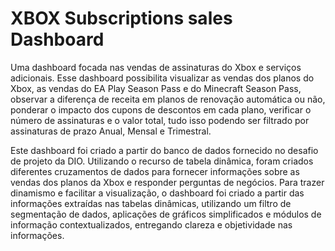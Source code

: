 # XBOX Subscriptions sales Dashboard
Uma dashboard focada nas vendas de assinaturas do Xbox e serviços adicionais. Esse dashboard possibilita visualizar as vendas dos planos do Xbox, as vendas do EA Play Season Pass e do Minecraft Season Pass, observar a diferença de receita em planos de renovação automática ou não, ponderar o impacto dos cupons de descontos em cada plano, verificar o número de assinaturas e o valor total, tudo isso podendo ser filtrado por assinaturas de prazo Anual, Mensal e Trimestral.

Este dashboard foi criado a partir do banco de dados fornecido no desafio de projeto da DIO.
Utilizando o recurso de tabela dinâmica, foram criados diferentes cruzamentos de dados para fornecer informações sobre as vendas dos planos da Xbox e responder perguntas de negócios.
Para trazer dinamismo e facilitar a visualização, o dashboard foi criado a partir das informações extraídas nas tabelas dinâmicas, utilizando um filtro de segmentação de dados, aplicações de gráficos simplificados e módulos de informação contextualizados, entregando clareza e objetividade nas informações.

